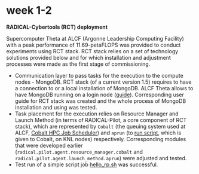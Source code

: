 # week 1-2

**RADICAL-Cybertools (RCT) deployment**

Supercomputer Theta at ALCF (Argonne Leadership Computing Facility) with a peak 
performance of 11.69-petaFLOPS was provided to conduct experiments using RCT 
stack. RCT stack relies on a set of technology solutions provided below and for 
which installation and adjustment processes were made as the first stage of 
commissioning.

- Communication layer to pass tasks for the execution to the compute nodes - 
MongoDB. RCT stack (of a current version 1.5) requires to have a connection to 
or a local installation of MongoDB. ALCF Theta allows to have MongoDB running on
a login node ([guide](https://www.alcf.anl.gov/support-center/theta/mongodb)). 
Corresponding user guide for RCT stack was created and the whole process of 
MongoDB installation and using was tested.
- Task placement for the execution relies on Resource Manager and Launch Method 
(in terms of RADICAL-Pilot, a core component of RCT stack), which are 
represented by `Cobalt` (the queuing system used at ALCF, [Cobalt HPC Job 
Scheduler](https://xgitlab.cels.anl.gov/aig-public/cobalt)) and `aprun` (to [run
script](https://www.alcf.anl.gov/support-center/theta/running-jobs-and-submission-scripts),
which is given to Cobalt, on KNL nodes) respectively. Corresponding modules that 
were developed earlier (`radical.pilot.agent.resource_manager.cobalt` and 
`radical.pilot.agent.launch_method.aprun`) were adjusted and tested.
- Test run of a simple script job 
[hello_rp.sh](https://github.com/radical-cybertools/radical.pilot/blob/master/examples/hello_rp.sh) 
was successful.


